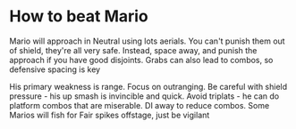 # How to beat Mario 

Mario will approach in Neutral using lots aerials.
You can't punish them out of shield, they're all very safe.
Instead, space away, and punish the approach if you have good disjoints.
Grabs can also lead to combos, so defensive spacing is key

His primary weakness is range. Focus on outranging.
Be careful with shield pressure - his up smash is invincible and quick.
Avoid triplats - he can do platform combos that are miserable.
DI away to reduce combos.
Some Marios will fish for Fair spikes offstage, just be vigilant
